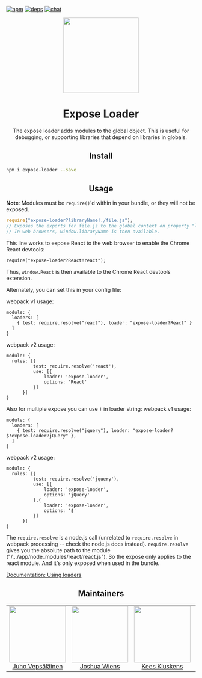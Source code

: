 [![npm][npm]][npm-url]
[![deps][deps]][deps-url]
[![chat][chat]][chat-url]

<div align="center">
  <!-- replace with accurate logo e.g from https://worldvectorlogo.com/ -->
  <a href="https://github.com/webpack/webpack">
    <img width="200" height="200" vspace="" hspace="25"
      src="https://cdn.rawgit.com/webpack/media/e7485eb2/logo/icon.svg">
  </a>
  <h1>Expose Loader</h1>
  <p>The expose loader adds modules to the global object. This is useful
for debugging, or supporting libraries that depend on libraries in
globals.<p>
</div>

<h2 align="center">Install</h2>

```bash
npm i expose-loader --save
```

<h2 align="center">Usage</h2>

**Note**: Modules must be `require()`'d within in your bundle, or they will not
be exposed.

``` javascript
require("expose-loader?libraryName!./file.js");
// Exposes the exports for file.js to the global context on property "libraryName".
// In web browsers, window.libraryName is then available.
```

This line works to expose React to the web browser to enable the Chrome React devtools:

```
require("expose-loader?React!react");
```

Thus, `window.React` is then available to the Chrome React devtools extension.

Alternately, you can set this in your config file:

webpack v1 usage:
```
module: {
  loaders: [
    { test: require.resolve("react"), loader: "expose-loader?React" }
  ]
}
```
webpack v2 usage:
```
module: {
  rules: [{
          test: require.resolve('react'),
          use: [{
              loader: 'expose-loader',
              options: 'React'
          }]
      }]
}
```
Also for multiple expose you can use `!` in loader string:
webpack v1 usage:
```
module: {
  loaders: [
    { test: require.resolve("jquery"), loader: "expose-loader?$!expose-loader?jQuery" },
  ]
}
```
webpack v2 usage:
```
module: {
  rules: [{
          test: require.resolve('jquery'),
          use: [{
              loader: 'expose-loader',
              options: 'jQuery'
          },{
              loader: 'expose-loader',
              options: '$'
          }]
      }]
}
```

The `require.resolve` is a node.js call (unrelated to `require.resolve` in webpack
processing -- check the node.js docs instead). `require.resolve` gives you the
absolute path to the module ("/.../app/node_modules/react/react.js"). So the
expose only applies to the react module. And it's only exposed when used in the
bundle.


[Documentation: Using loaders](http://webpack.github.io/docs/using-loaders.html)

<h2 align="center">Maintainers</h2>

<table>
  <tbody>
    <tr>
      <td align="center">
        <img width="150" height="150"
        src="https://avatars3.githubusercontent.com/u/166921?v=3&s=150">
        </br>
        <a href="https://github.com/bebraw">Juho Vepsäläinen</a>
      </td>
      <td align="center">
        <img width="150" height="150"
        src="https://avatars2.githubusercontent.com/u/8420490?v=3&s=150">
        </br>
        <a href="https://github.com/d3viant0ne">Joshua Wiens</a>
      </td>
      <td align="center">
        <img width="150" height="150"
        src="https://avatars3.githubusercontent.com/u/533616?v=3&s=150">
        </br>
        <a href="https://github.com/SpaceK33z">Kees Kluskens</a>
      </td>
      <td align="center">
        <img width="150" height="150"
        src="https://avatars3.githubusercontent.com/u/3408176?v=3&s=150">
        </br>
        <a href="https://github.com/TheLarkInn">Sean Larkin</a>
      </td>
    </tr>
  <tbody>
</table>


[npm]: https://img.shields.io/npm/v/expose-loader.svg
[npm-url]: https://npmjs.com/package/expose-loader

[deps]: https://david-dm.org/webpack-contrib/expose-loader.svg
[deps-url]: https://david-dm.org/webpack-contrib/expose-loader

[chat]: https://img.shields.io/badge/gitter-webpack%2Fwebpack-brightgreen.svg
[chat-url]: https://gitter.im/webpack/webpack

